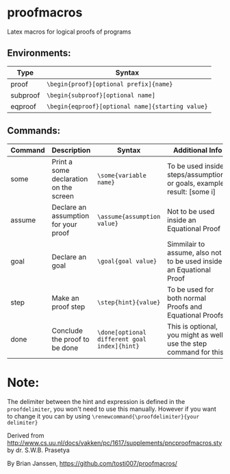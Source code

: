 # proofmacros
Latex macros for logical proofs of programs

## Environments:
| Type     | Syntax
| -------- | ------
| proof    | `\begin{proof}[optional prefix]{name}`
| subproof | `\begin{subproof}[optional name]`
| eqproof  | `\begin{eqproof}[optional name]{starting value}`


## Commands:
| Command | Description | Syntax | Additional Info
| ------- | ----------- | ------ | ---------------
| some    | Print a some declaration on the screen | `\some{variable name}` | To be used inside steps/assumptions or goals, example result: [some i]
| assume  | Declare an assumption for your proof | `\assume{assumption value}` | Not to be used inside an Equational Proof
| goal    | Declare an goal | `\goal{goal value}` | Simmilair to assume, also not to be used inside an Equational Proof
| step    | Make an proof step | `\step{hint}{value}` | To be used for both normal Proofs and Equational Proofs
| done    | Conclude the proof to be done | `\done[optional different goal index]{hint}` | This is optional, you might as well use the step command for this

# Note:
The delimiter between the hint and expression is defined in the `proofdelimiter`, you won't need to use this manually.
However if you want to change it you can by using `\renewcommand{\proofdelimiter}{your delimiter}`

Derived from http://www.cs.uu.nl/docs/vakken/pc/1617/supplements/pncproofmacros.sty by dr. S.W.B. Prasetya

By Brian Janssen, https://github.com/tosti007/proofmacros/
